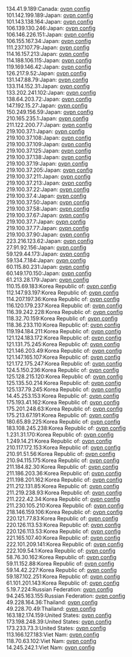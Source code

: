 134.41.9.189:Canada: [ovpn config](vpn/134_41_9_189.ovpn)  
101.142.199.189:Japan: [ovpn config](vpn/101_142_199_189.ovpn)  
101.143.138.164:Japan: [ovpn config](vpn/101_143_138_164.ovpn)  
106.139.130.246:Japan: [ovpn config](vpn/106_139_130_246.ovpn)  
106.146.226.151:Japan: [ovpn config](vpn/106_146_226_151.ovpn)  
106.155.167.34:Japan: [ovpn config](vpn/106_155_167_34.ovpn)  
111.237.107.79:Japan: [ovpn config](vpn/111_237_107_79.ovpn)  
114.16.157.213:Japan: [ovpn config](vpn/114_16_157_213.ovpn)  
114.188.106.115:Japan: [ovpn config](vpn/114_188_106_115.ovpn)  
119.169.146.42:Japan: [ovpn config](vpn/119_169_146_42.ovpn)  
126.217.9.52:Japan: [ovpn config](vpn/126_217_9_52.ovpn)  
131.147.88.79:Japan: [ovpn config](vpn/131_147_88_79.ovpn)  
133.114.152.31:Japan: [ovpn config](vpn/133_114_152_31.ovpn)  
133.202.241.102:Japan: [ovpn config](vpn/133_202_241_102.ovpn)  
138.64.203.72:Japan: [ovpn config](vpn/138_64_203_72.ovpn)  
147.192.15.27:Japan: [ovpn config](vpn/147_192_15_27.ovpn)  
150.249.156.59:Japan: [ovpn config](vpn/150_249_156_59.ovpn)  
210.165.235.1:Japan: [ovpn config](vpn/210_165_235_1.ovpn)  
211.122.200.77:Japan: [ovpn config](vpn/211_122_200_77.ovpn)  
219.100.37.1:Japan: [ovpn config](vpn/219_100_37_1.ovpn)  
219.100.37.108:Japan: [ovpn config](vpn/219_100_37_108.ovpn)  
219.100.37.109:Japan: [ovpn config](vpn/219_100_37_109.ovpn)  
219.100.37.125:Japan: [ovpn config](vpn/219_100_37_125.ovpn)  
219.100.37.138:Japan: [ovpn config](vpn/219_100_37_138.ovpn)  
219.100.37.19:Japan: [ovpn config](vpn/219_100_37_19.ovpn)  
219.100.37.205:Japan: [ovpn config](vpn/219_100_37_205.ovpn)  
219.100.37.211:Japan: [ovpn config](vpn/219_100_37_211.ovpn)  
219.100.37.213:Japan: [ovpn config](vpn/219_100_37_213.ovpn)  
219.100.37.22:Japan: [ovpn config](vpn/219_100_37_22.ovpn)  
219.100.37.4:Japan: [ovpn config](vpn/219_100_37_4.ovpn)  
219.100.37.50:Japan: [ovpn config](vpn/219_100_37_50.ovpn)  
219.100.37.58:Japan: [ovpn config](vpn/219_100_37_58.ovpn)  
219.100.37.67:Japan: [ovpn config](vpn/219_100_37_67.ovpn)  
219.100.37.7:Japan: [ovpn config](vpn/219_100_37_7.ovpn)  
219.100.37.77:Japan: [ovpn config](vpn/219_100_37_77.ovpn)  
219.100.37.90:Japan: [ovpn config](vpn/219_100_37_90.ovpn)  
223.216.123.62:Japan: [ovpn config](vpn/223_216_123_62.ovpn)  
27.91.92.156:Japan: [ovpn config](vpn/27_91_92_156.ovpn)  
59.129.44.173:Japan: [ovpn config](vpn/59_129_44_173.ovpn)  
59.134.7.184:Japan: [ovpn config](vpn/59_134_7_184.ovpn)  
60.115.80.231:Japan: [ovpn config](vpn/60_115_80_231.ovpn)  
60.149.170.150:Japan: [ovpn config](vpn/60_149_170_150.ovpn)  
61.213.28.179:Japan: [ovpn config](vpn/61_213_28_179.ovpn)  
110.15.69.183:Korea Republic of: [ovpn config](vpn/110_15_69_183.ovpn)  
112.147.93.197:Korea Republic of: [ovpn config](vpn/112_147_93_197.ovpn)  
114.207.197.36:Korea Republic of: [ovpn config](vpn/114_207_197_36.ovpn)  
116.120.179.237:Korea Republic of: [ovpn config](vpn/116_120_179_237.ovpn)  
116.39.242.228:Korea Republic of: [ovpn config](vpn/116_39_242_228.ovpn)  
118.32.70.159:Korea Republic of: [ovpn config](vpn/118_32_70_159.ovpn)  
118.36.233.110:Korea Republic of: [ovpn config](vpn/118_36_233_110.ovpn)  
119.194.184.211:Korea Republic of: [ovpn config](vpn/119_194_184_211.ovpn)  
121.124.183.172:Korea Republic of: [ovpn config](vpn/121_124_183_172.ovpn)  
121.131.75.245:Korea Republic of: [ovpn config](vpn/121_131_75_245.ovpn)  
121.146.203.49:Korea Republic of: [ovpn config](vpn/121_146_203_49.ovpn)  
121.147.165.107:Korea Republic of: [ovpn config](vpn/121_147_165_107.ovpn)  
121.172.175.247:Korea Republic of: [ovpn config](vpn/121_172_175_247.ovpn)  
124.5.150.236:Korea Republic of: [ovpn config](vpn/124_5_150_236.ovpn)  
125.128.215.120:Korea Republic of: [ovpn config](vpn/125_128_215_120.ovpn)  
125.135.50.214:Korea Republic of: [ovpn config](vpn/125_135_50_214.ovpn)  
125.137.79.245:Korea Republic of: [ovpn config](vpn/125_137_79_245.ovpn)  
14.45.253.153:Korea Republic of: [ovpn config](vpn/14_45_253_153.ovpn)  
175.193.41.162:Korea Republic of: [ovpn config](vpn/175_193_41_162.ovpn)  
175.201.248.63:Korea Republic of: [ovpn config](vpn/175_201_248_63.ovpn)  
175.213.67.191:Korea Republic of: [ovpn config](vpn/175_213_67_191.ovpn)  
180.65.89.225:Korea Republic of: [ovpn config](vpn/180_65_89_225.ovpn)  
183.108.245.238:Korea Republic of: [ovpn config](vpn/183_108_245_238.ovpn)  
1.231.31.170:Korea Republic of: [ovpn config](vpn/1_231_31_170.ovpn)  
1.249.14.21:Korea Republic of: [ovpn config](vpn/1_249_14_21.ovpn)  
210.117.172.153:Korea Republic of: [ovpn config](vpn/210_117_172_153.ovpn)  
210.91.51.56:Korea Republic of: [ovpn config](vpn/210_91_51_56.ovpn)  
210.94.115.175:Korea Republic of: [ovpn config](vpn/210_94_115_175.ovpn)  
211.184.82.30:Korea Republic of: [ovpn config](vpn/211_184_82_30.ovpn)  
211.186.203.36:Korea Republic of: [ovpn config](vpn/211_186_203_36.ovpn)  
211.198.201.162:Korea Republic of: [ovpn config](vpn/211_198_201_162.ovpn)  
211.212.131.85:Korea Republic of: [ovpn config](vpn/211_212_131_85.ovpn)  
211.219.238.93:Korea Republic of: [ovpn config](vpn/211_219_238_93.ovpn)  
211.222.42.34:Korea Republic of: [ovpn config](vpn/211_222_42_34.ovpn)  
211.230.105.210:Korea Republic of: [ovpn config](vpn/211_230_105_210.ovpn)  
218.146.159.106:Korea Republic of: [ovpn config](vpn/218_146_159_106.ovpn)  
220.121.77.83:Korea Republic of: [ovpn config](vpn/220_121_77_83.ovpn)  
220.126.113.53:Korea Republic of: [ovpn config](vpn/220_126_113_53.ovpn)  
220.126.113.53:Korea Republic of: [ovpn config](vpn/220_126_113_53.ovpn)  
221.165.107.40:Korea Republic of: [ovpn config](vpn/221_165_107_40.ovpn)  
222.101.209.141:Korea Republic of: [ovpn config](vpn/222_101_209_141.ovpn)  
222.109.54.1:Korea Republic of: [ovpn config](vpn/222_109_54_1.ovpn)  
58.76.30.162:Korea Republic of: [ovpn config](vpn/58_76_30_162.ovpn)  
59.11.152.88:Korea Republic of: [ovpn config](vpn/59_11_152_88.ovpn)  
59.14.42.227:Korea Republic of: [ovpn config](vpn/59_14_42_227.ovpn)  
59.187.102.251:Korea Republic of: [ovpn config](vpn/59_187_102_251.ovpn)  
61.101.201.143:Korea Republic of: [ovpn config](vpn/61_101_201_143.ovpn)  
5.19.7.224:Russian Federation: [ovpn config](vpn/5_19_7_224.ovpn)  
94.245.163.155:Russian Federation: [ovpn config](vpn/94_245_163_155.ovpn)  
49.228.164.36:Thailand: [ovpn config](vpn/49_228_164_36.ovpn)  
49.228.70.49:Thailand: [ovpn config](vpn/49_228_70_49.ovpn)  
163.182.174.159:United States: [ovpn config](vpn/163_182_174_159.ovpn)  
173.198.248.39:United States: [ovpn config](vpn/173_198_248_39.ovpn)  
173.233.73.3:United States: [ovpn config](vpn/173_233_73_3.ovpn)  
113.166.127.183:Viet Nam: [ovpn config](vpn/113_166_127_183.ovpn)  
118.70.63.102:Viet Nam: [ovpn config](vpn/118_70_63_102.ovpn)  
14.245.242.1:Viet Nam: [ovpn config](vpn/14_245_242_1.ovpn)  
